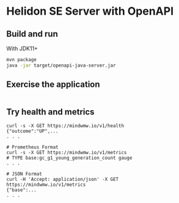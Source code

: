 # Helidon SE Server with OpenAPI

## Build and run

With JDK11+
```bash
mvn package
java -jar target/openapi-java-server.jar
```

## Exercise the application

```

```

## Try health and metrics

```
curl -s -X GET https://mindwmw.io/v1/health
{"outcome":"UP",...
. . .

# Prometheus Format
curl -s -X GET https://mindwmw.io/v1/metrics
# TYPE base:gc_g1_young_generation_count gauge
. . .

# JSON Format
curl -H 'Accept: application/json' -X GET https://mindwmw.io/v1/metrics
{"base":...
. . .
```